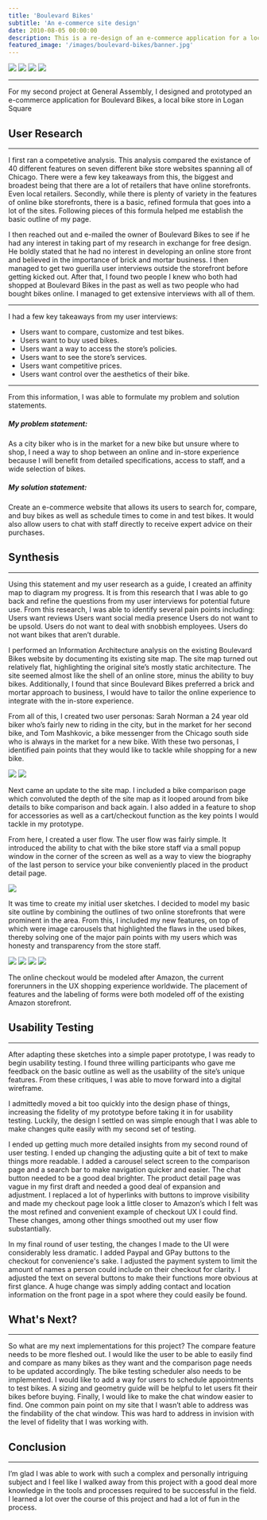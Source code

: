 ```yaml
---
title: 'Boulevard Bikes'
subtitle: 'An e-commerce site design'
date: 2010-08-05 00:00:00
description: This is a re-design of an e-commerce application for a local business.
featured_image: '/images/boulevard-bikes/banner.jpg'
---
```


<link rel="stylesheet" type="text/css" href="../css/project_dividers.css">

<div class="gallery" data-columns="1" style="max-width: 900px;">
	<img src="/images/boulevard-bikes/high_fidelity/laptop_screen_1.png">
	<img src="/images/boulevard-bikes/high_fidelity/laptop_screen_2.png">
	<img src="/images/boulevard-bikes/high_fidelity/laptop_screen_3.png">
	<img src="/images/boulevard-bikes/high_fidelity/laptop_screen_4.png">	
</div>

---

For my second project at General Assembly, I designed and prototyped an e-commerce application for Boulevard Bikes, a local bike store in Logan Square

## User Research

---

I first ran a competetive analysis. This analysis compared the existance of 40 different features on seven different bike store websites spanning all of Chicago. There were a few key takeaways from this, the biggest and broadest being that there are a lot of retailers that have online storefronts. Even local retailers. Secondly, while there is plenty of variety in the features of online bike storefronts, there is a basic, refined formula that goes into a lot of the sites. Following pieces of this formula helped me establish the basic outline of my page.

I then reached out and e-mailed the owner of Boulevard Bikes to see if he had any interest in taking part of my research in exchange for free design. He boldly stated that he had no interest in developing an online store front and believed in the importance of brick and mortar business. I then managed to get two guerilla user interviews outside the storefront before getting kicked out. After that, I found two people I knew who both had shopped at Boulevard Bikes in the past as well as two people who had bought bikes online. I managed to get extensive interviews with all of them.

---

I had a few key takeaways from my user interviews:
* Users want to compare, customize and test bikes.
* Users want to buy used bikes.
* Users want a way to access the store’s policies.
* Users want to see the store’s services.
* Users want competitive prices.
* Users want control over the aesthetics of their bike.

---

From this information, I was able to formulate my problem and solution statements.

##### My problem statement:
As a city biker who is in the market for a new bike but unsure where to shop, I need a way to shop between an online and in-store experience because I will benefit from detailed specifications, access to staff, and a wide selection of bikes.

##### My solution statement:
Create an e-commerce website that allows its users to search for, compare, and buy bikes as well as schedule times to come in and test bikes. It would also allow users to chat with staff directly to receive expert advice on their purchases.

## Synthesis

---

Using this statement and my user research as a guide, I created an affinity map to diagram my progress. It is from this research that I was able to go back and refine the questions from my user interviews for potential future use. From this research, I was able to identify several pain points including:
Users want reviews
Users want social media presence
Users do not want to be upsold.
Users do not want to deal with snobbish employees.
Users do not want bikes that aren’t durable.

I performed an Information Architecture analysis on the existing Boulevard Bikes website by documenting its existing site map. The site map turned out relatively flat, highlighting the original site’s mostly static architecture. The site seemed almost like the shell of an online store, minus the ability to buy bikes. Additionally, I found that since Boulevard Bikes preferred a brick and mortar approach to business, I would have to tailor the online experience to integrate with the in-store experience.

From all of this, I created two user personas: Sarah Norman a 24 year old biker who’s fairly new to riding in the city, but in the market for her second bike, and Tom Mashkovic, a bike messenger from the Chicago south side who is always in the market for a new bike. With these two personas, I identified pain points that they would like to tackle while shopping for a new bike.

<div class="gallery" data-columns="2">
	<img src="/images/boulevard-bikes/personas/persona-sarah.png">
	<img src="/images/boulevard-bikes/personas/persona-tom.png">
</div>

Next came an update to the site map. I included a bike comparison page which convoluted the depth of the site map as it looped around from bike details to bike comparison and back again. I also added in a feature to shop for accessories as well as a cart/checkout function as the key points I would tackle in my prototype.

From here, I created a user flow. The user flow was fairly simple. It introduced the ability to chat with the bike store staff via a small popup window in the corner of the screen as well as a way to view the biography of the last person to service your bike conveniently placed in the product detail page.

<div class="gallery" data-columns="1" style="max-width:900px;">
	<img src="/images/boulevard-bikes/user_flow/user_flow.png">
</div>

It was time to create my initial user sketches. I decided to model my basic site outline by combining the outlines of two online storefronts that were prominent in the area. From this, I included my new features, on top of which were image carousels that highlighted the flaws in the used bikes, thereby solving one of the major pain points with my users which was honesty and transparency from the store staff.

<div class="gallery" data-columns="2" style="max-width:600px;">
	<img src="/images/boulevard-bikes/sketches/sketch_1.JPG">
	<img src="/images/boulevard-bikes/sketches/sketch_2.JPG">
	<img src="/images/boulevard-bikes/sketches/sketch_4.JPG">
	<img src="/images/boulevard-bikes/sketches/sketch_3.JPG">	
</div>

The online checkout would be modeled after Amazon, the current forerunners in the UX shopping experience worldwide. The placement of features and the labeling of forms were both modeled off of the existing Amazon storefront.

## Usability Testing

---

After adapting these sketches into a simple paper prototype, I was ready to begin usability testing. I found three willing participants who gave me feedback on the basic outline as well as the usability of the site’s unique features. From these critiques, I was able to move forward into a digital wireframe.

I admittedly moved a bit too quickly into the design phase of things, increasing the fidelity of my prototype before taking it in for usability testing. Luckily, the design I settled on was simple enough that I was able to make changes quite easily with my second set of testing. 

I ended up getting much more detailed insights from my second round of user testing. I ended up changing the adjusting quite a bit of text to make things more readable. I added a carousel select screen to the comparison page and a search bar to make navigation quicker and easier. The chat button needed to be a good deal brighter. The product detail page was vague in my first draft and needed a good deal of expansion and adjustment. I replaced a lot of hyperlinks with buttons to improve visibility and made my checkout page look a little closer to Amazon’s which I felt was the most refined and convenient example of checkout UX I could find. These changes, among other things smoothed out my user flow substantially.

In my final round of user testing, the changes I made to the UI were considerably less dramatic. I added Paypal and GPay buttons to the checkout for convenience's sake. I adjusted the payment system to limit the amount of names a person could include on their checkout for clarity. I adjusted the text on several buttons to make their functions more obvious at first glance. A huge change was simply adding contact and location information on the front page in a spot where they could easily be found.

## What's Next?

---

So what are my next implementations for this project? The compare feature needs to be more fleshed out. I would like the user to be able to easily find and compare as many bikes as they want and the comparison page needs to be updated accordingly. The bike testing scheduler also needs to be implemented. I would like to add a way for users to schedule appointments to test bikes. A sizing and geometry guide will be helpful to let users fit their bikes before buying. Finally, I would like to make the chat window easier to find. One common pain point on my site that I wasn’t able to address was the findability of the chat window. This was hard to address in invision with the level of fidelity that I was working with.

## Conclusion

---

I’m glad I was able to work with such a complex and personally intriguing subject and I feel like I walked away from this project with a good deal more knowledge in the tools and processes required to be successful in the field. I learned a lot over the course of this project and had a lot of fun in the process.